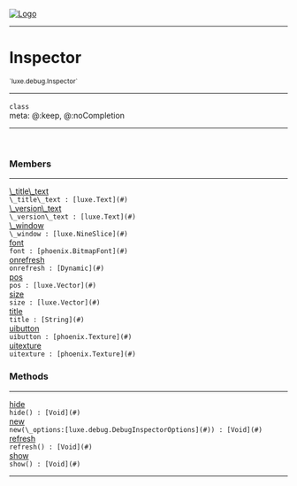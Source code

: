 
[![Logo](../../../images/logo.png)](../../../api/index.html)

---



<h1>Inspector</h1>
<small>`luxe.debug.Inspector`</small>



---

`class`
<span class="meta">
<br/>meta: @:keep, @:noCompletion
</span>


---


&nbsp;
&nbsp;






<h3>Members</h3> <hr/><span class="member apipage">
                <a name="_title_text"><a class="lift" href="#_title_text">\_title\_text</a></a><div class="clear"></div>
                <code class="signature apipage">\_title\_text : [luxe.Text](#)</code><br/></span>
            <span class="small_desc_flat"></span><span class="member apipage">
                <a name="_version_text"><a class="lift" href="#_version_text">\_version\_text</a></a><div class="clear"></div>
                <code class="signature apipage">\_version\_text : [luxe.Text](#)</code><br/></span>
            <span class="small_desc_flat"></span><span class="member apipage">
                <a name="_window"><a class="lift" href="#_window">\_window</a></a><div class="clear"></div>
                <code class="signature apipage">\_window : [luxe.NineSlice](#)</code><br/></span>
            <span class="small_desc_flat"></span><span class="member apipage">
                <a name="font"><a class="lift" href="#font">font</a></a><div class="clear"></div>
                <code class="signature apipage">font : [phoenix.BitmapFont](#)</code><br/></span>
            <span class="small_desc_flat"></span><span class="member apipage">
                <a name="onrefresh"><a class="lift" href="#onrefresh">onrefresh</a></a><div class="clear"></div>
                <code class="signature apipage">onrefresh : [Dynamic](#)</code><br/></span>
            <span class="small_desc_flat"></span><span class="member apipage">
                <a name="pos"><a class="lift" href="#pos">pos</a></a><div class="clear"></div>
                <code class="signature apipage">pos : [luxe.Vector](#)</code><br/></span>
            <span class="small_desc_flat"></span><span class="member apipage">
                <a name="size"><a class="lift" href="#size">size</a></a><div class="clear"></div>
                <code class="signature apipage">size : [luxe.Vector](#)</code><br/></span>
            <span class="small_desc_flat"></span><span class="member apipage">
                <a name="title"><a class="lift" href="#title">title</a></a><div class="clear"></div>
                <code class="signature apipage">title : [String](#)</code><br/></span>
            <span class="small_desc_flat"></span><span class="member apipage">
                <a name="uibutton"><a class="lift" href="#uibutton">uibutton</a></a><div class="clear"></div>
                <code class="signature apipage">uibutton : [phoenix.Texture](#)</code><br/></span>
            <span class="small_desc_flat"></span><span class="member apipage">
                <a name="uitexture"><a class="lift" href="#uitexture">uitexture</a></a><div class="clear"></div>
                <code class="signature apipage">uitexture : [phoenix.Texture](#)</code><br/></span>
            <span class="small_desc_flat"></span>





<h3>Methods</h3> <hr/><span class="method apipage">
            <a name="hide"><a class="lift" href="#hide">hide</a></a><div class="clear"></div>
            <code class="signature apipage">hide() : [Void](#)</code><br/><span class="small_desc_flat"></span>
        </span>
    <span class="method apipage">
            <a name="new"><a class="lift" href="#new">new</a></a><div class="clear"></div>
            <code class="signature apipage">new(\_options:[luxe.debug.DebugInspectorOptions](#)<span></span>) : [Void](#)</code><br/><span class="small_desc_flat"></span>
        </span>
    <span class="method apipage">
            <a name="refresh"><a class="lift" href="#refresh">refresh</a></a><div class="clear"></div>
            <code class="signature apipage">refresh() : [Void](#)</code><br/><span class="small_desc_flat"></span>
        </span>
    <span class="method apipage">
            <a name="show"><a class="lift" href="#show">show</a></a><div class="clear"></div>
            <code class="signature apipage">show() : [Void](#)</code><br/><span class="small_desc_flat"></span>
        </span>
    






---

&nbsp;
&nbsp;
&nbsp;
&nbsp;